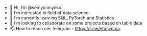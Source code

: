 - 👋 Hi, I’m @semyonmynko
- 👀 I’m interested in field of data science 
- 🌱 I’m currently learning SQL, PyTorch and Statistics
- 💞️ I’m looking to collaborate on some projects based on table data
- 📫 How to reach me: telegram - https://t.me/etosyoma
